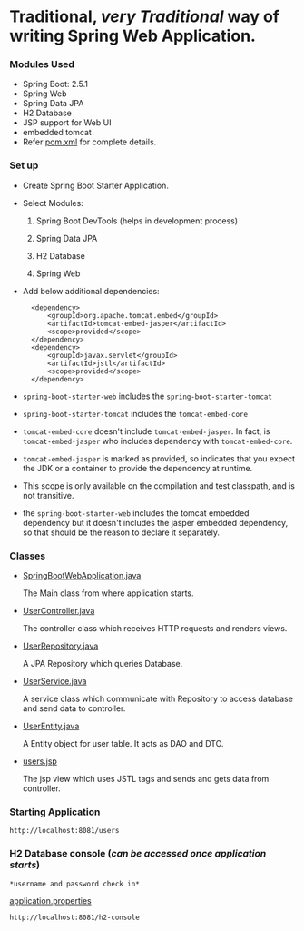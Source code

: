 # Traditional, *very Traditional* way of writing Spring Web Application.

### Modules Used
* Spring Boot: 2.5.1
* Spring Web
* Spring Data JPA
* H2 Database
* JSP support for Web UI
* embedded tomcat
* Refer [pom.xml](https://github.com/failedpeanut/spring/blob/main/spring-boot-web-application/pom.xml) for complete details.

### Set up
* Create Spring Boot Starter Application.

* Select Modules:

	1. Spring Boot DevTools (helps in development process)
	
	2. Spring Data JPA
	
	3. H2 Database
	
	4. Spring Web
	
* Add below additional dependencies:
		
		<dependency>
			<groupId>org.apache.tomcat.embed</groupId>
			<artifactId>tomcat-embed-jasper</artifactId>
			<scope>provided</scope>
		</dependency>
		<dependency>
			<groupId>javax.servlet</groupId>
			<artifactId>jstl</artifactId>
			<scope>provided</scope>
		</dependency>
		
		

* `spring-boot-starter-web` includes the `spring-boot-starter-tomcat`

* `spring-boot-starter-tomcat` includes the `tomcat-embed-core`

* `tomcat-embed-core` doesn't include `tomcat-embed-jasper`. In fact, is `tomcat-embed-jasper` who includes dependency with `tomcat-embed-core`.

* `tomcat-embed-jasper` is marked as provided, so indicates that you expect the JDK or a container to provide the dependency at runtime. 

* This scope is only available on the compilation and test classpath, and is not transitive.

* the `spring-boot-starter-web` includes the tomcat embedded dependency but it doesn't includes the jasper embedded dependency, so that should be the reason to declare it separately.

### Classes
* [SpringBootWebApplication.java](https://github.com/failedpeanut/spring/blob/main/spring-boot-web-application/src/main/java/com/failedpeanut/springboot/webapplication/SpringBootWebApplication.java)

	The Main class from where application starts.

* [UserController.java](https://github.com/failedpeanut/spring/blob/main/spring-boot-web-application/src/main/java/com/failedpeanut/springboot/webapplication/UserController.java)

	The controller class which receives HTTP requests and renders views.

* [UserRepository.java](https://github.com/failedpeanut/spring/blob/main/spring-boot-web-application/src/main/java/com/failedpeanut/springboot/webapplication/UserRepository.java)

	A JPA Repository which queries Database.

* [UserService.java](https://github.com/failedpeanut/spring/blob/main/spring-boot-web-application/src/main/java/com/failedpeanut/springboot/webapplication/UserService.java)

	A service class which communicate with Repository to access database and send data to controller.

* [UserEntity.java](https://github.com/failedpeanut/spring/blob/main/spring-boot-web-application/src/main/java/com/failedpeanut/springboot/webapplication/UserEntity.java)

	A Entity object for user table. It acts as DAO and DTO.

* [users.jsp](https://github.com/failedpeanut/spring/blob/main/spring-boot-web-application/src/main/webapp/WEB-INF/jsp/users.jsp)

	The jsp view which uses JSTL tags and sends and gets data from controller.
	
### Starting Application

	http://localhost:8081/users

### H2 Database console (*can be accessed once application starts*)
	*username and password check in* 
[application.properties](https://github.com/failedpeanut/spring/blob/main/spring-boot-web-application/src/main/resources/application.properties)

	http://localhost:8081/h2-console
	